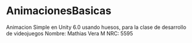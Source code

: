 # AnimacionesBasicas
Animacion Simple en Unity 6.0 usando huesos, para la clase de desarrollo de videojuegos
Nombre: Mathias Vera M
NRC: 5595

